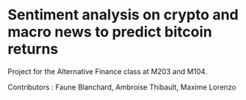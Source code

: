 # Sentiment analysis on crypto and macro news to predict bitcoin returns

Project for the Alternative Finance class at M203 and M104. 

Contributors : Faune Blanchard, Ambroise Thibault, Maxime Lorenzo